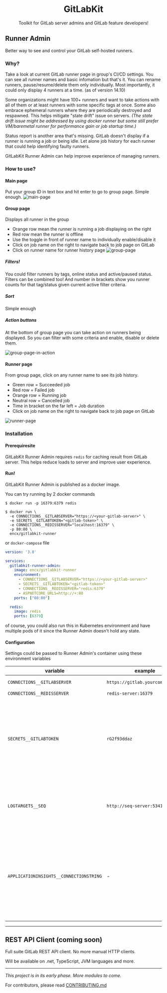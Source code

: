 <h1 align="center">GitLabKit</h1>
<p align="center">Toolkit for GitLab server admins and GitLab feature developers!</p>

## Runner Admin
Better way to see and control your GitLab self-hosted runners.

### Why?
Take a look at current GitLab runner page in group's CI/CD settings.
You can see all runner names and basic infomation but that's it.
You can rename runners, pause/resume/delete them only individually.
Most importantly, it could only display 4 runners at a time. (as of version 14.10)

Some organizations might have 100+ runners and want to take actions
with all of them or at least runners with some specific tags at once.
Some also embrace ephemeral runners where they are periodically destroyed and respawned. 
This helps mitigate "state drift" issue on servers.
*(The state drift issue might be addressed by using docker runner but some still prefer VM/baremetal runner
for performance gain or job startup time.)*

Status report is another area that's missing.
GitLab doesn't display if a runner is running a job or being idle.
Let alone job history for each runner that could help identifying faulty runners.

GitLabKit Runner Admin can help improve experience of managing runners.

### How to use?
#### Main page
Put your group ID in text box and hit enter to go to group page. Simple enough.
![main-page](/doc/images/main-page.png)

#### Group page
Displays all runner in the group
- Orange row mean the runner is running a job displaying on the right
- Red row mean the runner is offline
- Use the toggle in front of runner name to individually enable/disable it
- Click on job name on the right to navigate back to job page on GitLab
- Click on runner name for runner history page
![group-page](/doc/images/group-page.png)

##### Filters!
You could filter runners by tags, online status and active/paused status.
Filters can be combined too! 
And number in brackets show you runner counts for that tag/status given current active filter criteria.

##### Sort
Simple enough

##### Action buttons
At the bottom of group page you can take action on runners being displayed.
So you can filter with some criteria and enable, disable or delete them.

![group-page-in-action](/doc/images/group-page-in-action.gif)


#### Runner page
From group page, click on any runner name to see its job history.
- Green row = Succeeded job
- Red row = Failed job
- Orange row = Running job
- Neutral row = Cancelled job
- Time in bracket on the far left = Job duration
- Click on job name on the right to navigate back to job page on GitLab

![runner-page](/doc/images/runner-page.png)


### Installation
#### Prerequiresite
GitLabKit Runner Admin requires `redis` for caching result from GitLab server. This helps reduce loads to server and improve user experience.

#### Run!
GitLabKit Runner Admin is published as a docker image.

You can try running by 2 docker commands
```shell
$ docker run -p 16379:6379 redis
```
```shell
$ docker run \
  -e CONNECTIONS__GITLABSERVER="https://<your-gitlab-server>" \
  -e SECRETS__GITLABTOKEN="<gitlab-token>" \
  -e CONNECTIONS__REDISSERVER="localhost:16379" \
  -p 80:80 \
  encx/gitlabkit-runner
```

or `docker-compose` file
```yaml
version: '3.8'

services:
  gitlabkit-runner-admin:
    image: encx/gitlabkit-runner
    environment:
      - CONNECTIONS__GITLABSERVER="https://<your-gitlab-server>"
      - SECRETS__GITLABTOKEN="<gitlab-token>"
      - CONNECTIONS__REDISSERVER="redis:6379"
      - ASPNETCORE_URLS=http://+:80
    ports: ["80:80"]

  redis:
    image: redis
    ports: [6379]
```

of course, you could also run this in Kubernetes environment and have multiple pods of it since the Runner Admin doesn't hold any state.


#### Configuration
Settings could be passed to Runner Admin's container using these environment variables

| variable | example | required | description |
|---|---|---|---|
| `CONNECTIONS__GITLABSERVER` | `https://gitlab.yourcompany.com` | yes | GitLab server URL |
| `CONNECTIONS__REDISSERVER` | `redis-server:16379` | yes | Redis host |
| `SECRETS__GITLABTOKEN` | `rG2f93ddaz` | yes | GitLab token. Could be a personal token or group token that has sufficient permission to view CI/CD settings in the group |
| `LOGTARGETS__SEQ` | `http://seq-server:5341` | no | Runner Admin supports [Seq](https://datalust.co/seq) logger. Use this to set log ingestion URL. |
| `APPLICATIONINSIGHTS__CONNECTIONSTRING` | - | no | Runner Admin supports [Application Insights](https://docs.microsoft.com/en-us/azure/azure-monitor/app/app-insights-overview) to see application diagnostics. Use this to set connection string from Azure dashboard. |


---

## REST API Client (coming soon)
Full suite GitLab REST API client.
No more manual HTTP clients.

Will be available on .net, TypeScript, JVM languages and more.

---

*This project is in its early phase. More modules to come.*

For contributors, please read [CONTRIBUTING.md](CONTRIBUTING.md)